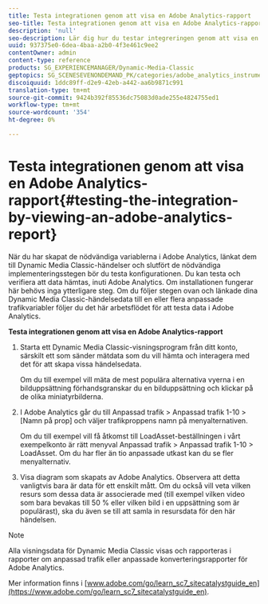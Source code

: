```yaml
---
title: Testa integrationen genom att visa en Adobe Analytics-rapport
seo-title: Testa integrationen genom att visa en Adobe Analytics-rapport
description: 'null'
seo-description: Lär dig hur du testar integreringen genom att visa en Adobe Analytics-rapport.
uuid: 937375e0-6dea-4baa-a2b0-4f3e461c9ee2
contentOwner: admin
content-type: reference
products: SG_EXPERIENCEMANAGER/Dynamic-Media-Classic
geptopics: SG_SCENESEVENONDEMAND_PK/categories/adobe_analytics_instrumentation_kit
discoiquuid: 1ddc89ff-d2e9-42eb-a442-aa6b9871c991
translation-type: tm+mt
source-git-commit: 9424b392f85536dc75083d0ade255e4824755ed1
workflow-type: tm+mt
source-wordcount: '354'
ht-degree: 0%

---
```



# Testa integrationen genom att visa en Adobe Analytics-rapport{#testing-the-integration-by-viewing-an-adobe-analytics-report}

När du har skapat de nödvändiga variablerna i Adobe Analytics, länkat dem till Dynamic Media Classic-händelser och slutfört de nödvändiga implementeringsstegen bör du testa konfigurationen. Du kan testa och verifiera att data hämtas, inuti Adobe Analytics. Om installationen fungerar här behövs inga ytterligare steg. Om du följer stegen ovan och länkade dina Dynamic Media Classic-händelsedata till en eller flera anpassade trafikvariabler följer du det här arbetsflödet för att testa data i Adobe Analytics.

**Testa integrationen genom att visa en Adobe Analytics-rapport**

1. Starta ett Dynamic Media Classic-visningsprogram från ditt konto, särskilt ett som sänder mätdata som du vill hämta och interagera med det för att skapa vissa händelsedata.

   Om du till exempel vill mäta de mest populära alternativa vyerna i en bilduppsättning förhandsgranskar du en bilduppsättning och klickar på de olika miniatyrbilderna.

1. I Adobe Analytics går du till Anpassad trafik > Anpassad trafik 1-10 > [Namn på prop] och väljer trafikproppens namn på menyalternativen.

   Om du till exempel vill få åtkomst till LoadAsset-beställningen i vårt exempelkonto är rätt menyval Anpassad trafik > Anpassad trafik 1-10 > LoadAsset. Om du har fler än tio anpassade utkast kan du se fler menyalternativ.

1. Visa diagram som skapats av Adobe Analytics. Observera att detta vanligtvis bara är data för ett enskilt mått. Om du också vill veta vilken resurs som dessa data är associerade med (till exempel vilken video som bara bevakas till 50 % eller vilken bild i en uppsättning som är populärast), ska du även se till att samla in resursdata för den här händelsen.

>[!NOTE]
>
>Alla visningsdata för Dynamic Media Classic visas och rapporteras i rapporter om anpassad trafik eller anpassade konverteringsrapporter för Adobe Analytics.

Mer information finns i [www.adobe.com/go/learn_sc7_sitecatalystguide_en](https://www.adobe.com/go/learn_sc7_sitecatalystguide_en).
